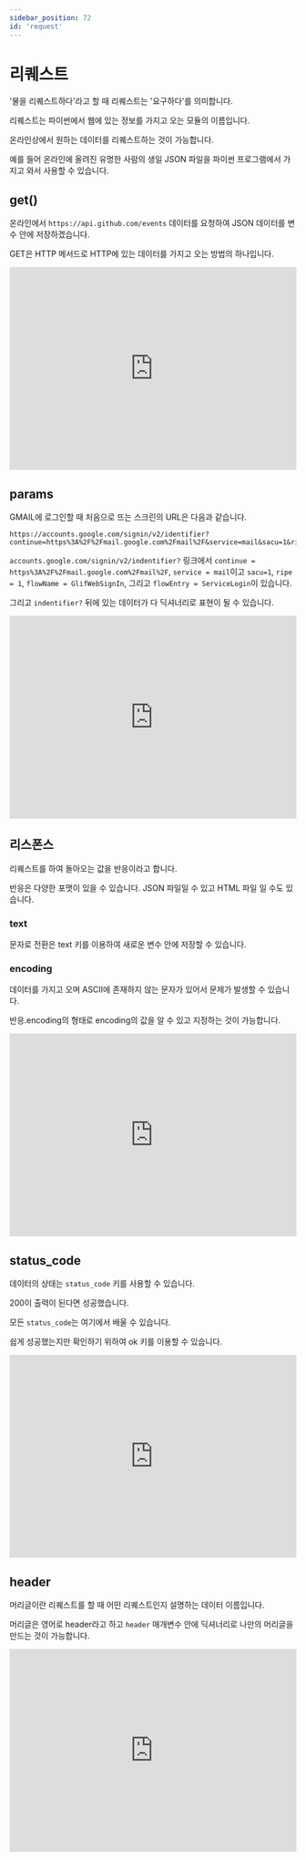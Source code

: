 ```yaml
---
sidebar_position: 72
id: 'request'
---
```


# 리퀘스트

'물을 리퀘스트하다'라고 할 때 리퀘스트는 '요구하다'를 의미합니다.

리퀘스트는 파이썬에서 웹에 있는 정보를 가지고 오는 모듈의 이름입니다.

온라인상에서 원하는 데이터를 리퀘스트하는 것이 가능합니다.

예를 들어 온라인에 올려진 유명한 사람의 생일 JSON 파일을 파이썬 프로그램에서 가지고 와서 사용할 수 있습니다.

## get()

온라인에서 `https://api.github.com/events` 데이터를 요청하여 JSON 데이터를 변수 안에 저장하겠습니다.

GET은 HTTP 메서드로 HTTP에 있는 데이터를 가지고 오는 방법의 하나입니다.

<iframe src="https://trinket.io/embed/python3/a8fbf8fda2" width="100%" height="356" frameborder="0" marginwidth="0" marginheight="0" allowfullscreen></iframe>

## params

GMAIL에 로그인할 때 처음으로 뜨는 스크린의 URL은 다음과 같습니다.

```
https://accounts.google.com/signin/v2/identifier?continue=https%3A%2F%2Fmail.google.com%2Fmail%2F&service=mail&sacu=1&rip=1&flowName=GlifWebSignIn&flowEntry=ServiceLogin
```

`accounts.google.com/signin/v2/indentifier?` 링크에서 `continue = https%3A%2F%2Fmail.google.com%2Fmail%2F`, `service = mail`이고 `sacu=1`, `ripe = 1`, `flowName = GlifWebSignIn`, 그리고 `flowEntry = ServiceLogin`이 있습니다.

그리고 `indentifier?` 뒤에 있는 데이터가 다 딕셔너리로 표현이 될 수 있습니다.

<iframe src="https://trinket.io/embed/python3/3f896f4b27" width="100%" height="356" frameborder="0" marginwidth="0" marginheight="0" allowfullscreen></iframe>

## 리스폰스

리퀘스트를 하여 돌아오는 값을 반응이라고 합니다.

반응은 다양한 포맷이 있을 수 있습니다. JSON 파일일 수 있고 HTML 파일 일 수도 있습니다.

### text

문자로 전환은 text 키를 이용하여 새로운 변수 안에 저장할 수 있습니다.

### encoding

데이터를 가지고 오며 ASCII에 존재하지 않는 문자가 있어서 문제가 발생할 수 있습니다.

반응.encoding의 형태로 encoding의 값을 알 수 있고 지정하는 것이 가능합니다.

<iframe src="https://trinket.io/embed/python3/4751110c8f" width="100%" height="356" frameborder="0" marginwidth="0" marginheight="0" allowfullscreen></iframe>

## status_code

데이터의 상태는 `status_code` 키를 사용할 수 있습니다.

200이 출력이 된다면 성공했습니다.

모든 `status_code`는 여기에서 배울 수 있습니다.

쉽게 성공했는지만 확인하기 위하여 ok 키를 이용할 수 있습니다.

<iframe src="https://trinket.io/embed/python3/ae32425775" width="100%" height="356" frameborder="0" marginwidth="0" marginheight="0" allowfullscreen></iframe>

## header

머리글이란 리퀘스트를 할 때 어떤 리퀘스트인지 설명하는 데이터 이름입니다.

머리글은 영어로 header라고 하고 `header` 매개변수 안에 딕셔너리로 나만의 머리글을 만드는 것이 가능합니다.

<iframe src="https://trinket.io/embed/python3/30fb5ba090" width="100%" height="356" frameborder="0" marginwidth="0" marginheight="0" allowfullscreen></iframe>
